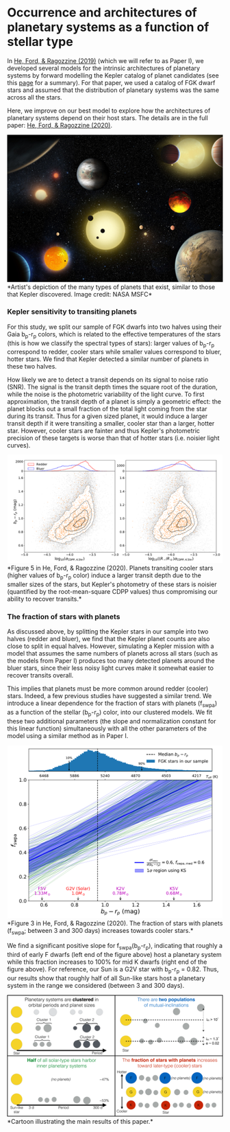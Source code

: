 # Occurrence and architectures of planetary systems as a function of stellar type

In [He, Ford, & Ragozzine (2019)](https://arxiv.org/abs/1907.07773) (which we will refer to as Paper I), we developed several models for the intrinsic architectures of planetary systems by forward modelling the Kepler catalog of planet candidates (see this [page](https://hematthi.github.io/research/syssim_architectures.html) for a summary). For that paper, we used a catalog of FGK dwarf stars and assumed that the distribution of planetary systems was the same across all the stars.

Here, we improve on our best model to explore how the architectures of planetary systems depend on their host stars. The details are in the full paper: [He, Ford, & Ragozzine (2020)](https://arxiv.org/abs/2003.04348).

<center><img src="/research/images/Kepler_planets_variety_NASA_MSFC.jpg" alt="Art: A Variety of Planets" width="800"/></center>  
*Artist's depiction of the many types of planets that exist, similar to those that Kepler discovered. Image credit: NASA MSFC*


### Kepler sensitivity to transiting planets

For this study, we split our sample of FGK dwarfs into two halves using their Gaia b<sub>p</sub>-r<sub>p</sub> colors, which is related to the effective temperatures of the stars (this is how we classify the spectral types of stars): larger values of b<sub>p</sub>-r<sub>p</sub> correspond to redder, cooler stars while smaller values correspond to bluer, hotter stars. We find that Kepler detected a similar number of planets in these two halves.

How likely we are to detect a transit depends on its signal to noise ratio (SNR). The signal is the transit depth times the square root of the duration, while the noise is the photometric variability of the light curve. To first approximation, the transit depth of a planet is simply a geometric effect: the planet blocks out a small fraction of the total light coming from the star during its transit. Thus for a given sized planet, it would induce a larger transit depth if it were transiting a smaller, cooler star than a larger, hotter star. However, cooler stars are fainter and thus Kepler's photometric precision of these targets is worse than that of hotter stars (i.e. noisier light curves).

<center><img src="figures/Clustered_P_R_fswp_bprp_fig5.pdf" alt="Figure 5 in paper"/></center>  
*Figure 5 in He, Ford, & Ragozzine (2020). Planets transiting cooler stars (higher values of b<sub>p</sub>-r<sub>p</sub> color) induce a larger transit depth due to the smaller sizes of the stars, but Kepler's photometry of these stars is noisier (quantified by the root-mean-square CDPP values) thus compromising our ability to recover transits.*


### The fraction of stars with planets

As discussed above, by splitting the Kepler stars in our sample into two halves (redder and bluer), we find that the Kepler planet counts are also close to split in equal halves. However, simulating a Kepler mission with a model that assumes the same numbers of planets across all stars (such as the models from Paper I) produces too many detected planets around the bluer stars, since their less noisy light curves make it somewhat easier to recover transits overall.

This implies that planets must be more common around redder (cooler) stars. Indeed, a few previous studies have suggested a similar trend. We introduce a linear dependence for the fraction of stars with planets (f<sub>swpa</sub>) as a function of the stellar (b<sub>p</sub>-r<sub>p</sub>) color, into our clustered models. We fit these two additional parameters (the slope and normalization constant for this linear function) simultaneously with all the other parameters of the model using a similar method as in Paper I.

<center><img src="figures/Clustered_P_R_fswp_bprp_fig3.pdf" alt="Figure 3 in paper"/></center>  
*Figure 3 in He, Ford, & Ragozzine (2020). The fraction of stars with planets (f<sub>swpa</sub>; between 3 and 300 days) increases towards cooler stars.*


We find a significant positive slope for f<sub>swpa</sub>(b<sub>p</sub>-r<sub>p</sub>), indicating that roughly a third of early F dwarfs (left end of the figure above) host a planetary system while this fraction increases to 100% for mid K dwarfs (right end of the figure above). For reference, our Sun is a G2V star with b<sub>p</sub>-r<sub>p</sub> = 0.82. Thus, our results show that roughly half of all Sun-like stars host a planetary system in the range we considered (between 3 and 300 days).

<center><img src="figures/Models_cartoon_stellar.pdf" alt="Cartoon of new models"/></center>  
*Cartoon illustrating the main results of this paper.*
